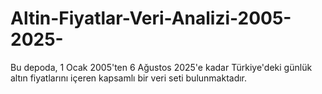 # Altin-Fiyatlar-Veri-Analizi-2005-2025-
Bu depoda, 1 Ocak 2005'ten 6 Ağustos 2025'e kadar Türkiye'deki günlük altın fiyatlarını içeren kapsamlı bir veri seti bulunmaktadır.
